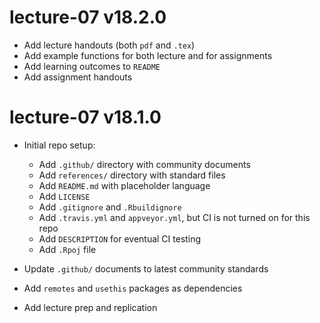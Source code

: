 # lecture-07 v18.2.0

* Add lecture handouts (both `pdf` and `.tex`)
* Add example functions for both lecture and for assignments
* Add learning outcomes to `README`
* Add assignment handouts

# lecture-07 v18.1.0

* Initial repo setup:
    * Add `.github/` directory with community documents
    * Add `references/` directory with standard files
    * Add `README.md` with placeholder language
    * Add `LICENSE`
    * Add `.gitignore` and `.Rbuildignore`
    * Add `.travis.yml` and `appveyor.yml`, but CI is not turned on for this repo
    * Add `DESCRIPTION` for eventual CI testing
    * Add `.Rpoj` file

* Update `.github/` documents to latest community standards
* Add `remotes` and `usethis` packages as dependencies
* Add lecture prep and replication
